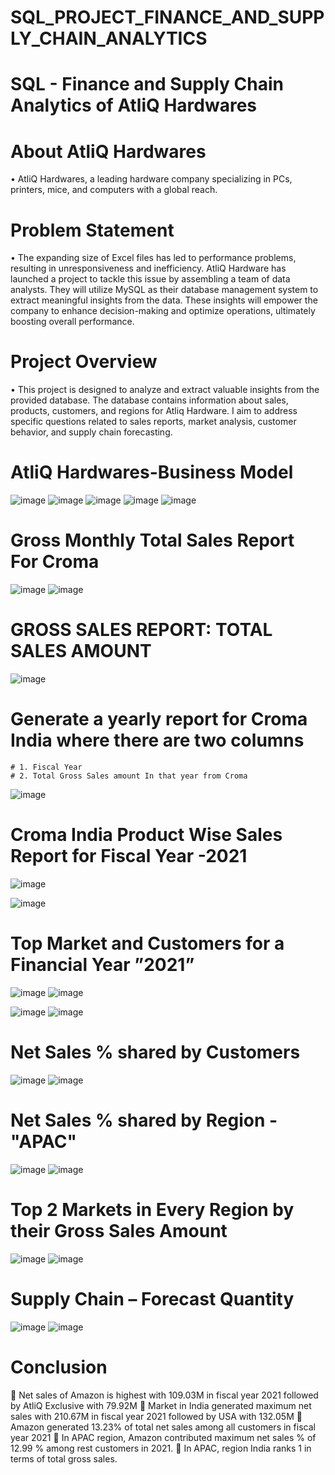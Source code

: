 # SQL_PROJECT_FINANCE_AND_SUPPLY_CHAIN_ANALYTICS
# SQL - Finance and Supply Chain Analytics of AtliQ Hardwares

# About AtliQ Hardwares
•	AtliQ Hardwares, a leading hardware company specializing in PCs, printers, mice, and computers with a global reach.

# Problem Statement
•	The expanding size of Excel files has led to performance problems, resulting in unresponsiveness and inefficiency. AtliQ  Hardware has launched a project to tackle this issue by assembling a team of data analysts. They will utilize MySQL as their database management system to extract meaningful insights from the data. These insights will empower the company to enhance decision-making and optimize operations, ultimately boosting overall performance.

# Project Overview
•	This project is designed to analyze and extract valuable insights from the provided database. The database contains information about sales, products, customers, and regions for Atliq Hardware.  I aim to address specific questions related to sales reports, market analysis, customer behavior, and supply chain forecasting.

# AtliQ Hardwares-Business Model 
![image](https://github.com/user-attachments/assets/039d21bb-f328-4bc5-9fde-52eb233de462)
![image](https://github.com/user-attachments/assets/dff474df-9249-491a-be73-5b78fb7297db)
![image](https://github.com/user-attachments/assets/91ed30d3-eb5e-4d5f-a731-525b791062d5)
![image](https://github.com/user-attachments/assets/472f71d1-13b9-49dc-ba20-b142da63bf34)
![image](https://github.com/user-attachments/assets/3b33ec27-a76c-444c-a5b5-7fe86a3db594)


# Gross Monthly Total Sales Report For Croma
![image](https://github.com/user-attachments/assets/ad868322-6d1f-4738-87a4-bafdffd58f79)
![image](https://github.com/user-attachments/assets/89d0c00c-d5f2-406a-afa9-7b48058a9064)

# GROSS SALES REPORT: TOTAL SALES AMOUNT
![image](https://github.com/user-attachments/assets/a8949e96-33eb-494d-b88f-4cf8fbe4ad6d)


# Generate a yearly report for Croma India where there are two columns
	# 1. Fiscal Year
	# 2. Total Gross Sales amount In that year from Croma
![image](https://github.com/user-attachments/assets/8821a0d0-0987-4c50-bf1a-beb013c8b81a)


# Croma India Product Wise Sales Report for Fiscal Year -2021
![image](https://github.com/user-attachments/assets/baf6a750-412e-4367-adb0-1cc8a4eeb145)

![image](https://github.com/user-attachments/assets/44d98375-9d23-4ba7-a18c-880448a2b7fd)

#  Top Market and Customers for a Financial Year ”2021”
![image](https://github.com/user-attachments/assets/5f37991e-b17b-47e3-9d87-80c965b96679)
![image](https://github.com/user-attachments/assets/0c83c5c3-2704-4c5d-826d-8538d71b59bc)

![image](https://github.com/user-attachments/assets/4beef9ce-0181-49e1-8675-ad6ddefc761c)
![image](https://github.com/user-attachments/assets/5f944c3f-904a-4cdd-b981-13e49311c222)

# Net Sales % shared by Customers
![image](https://github.com/user-attachments/assets/1b318e07-40d9-41c2-a6e9-660392670596)
![image](https://github.com/user-attachments/assets/972505b6-3185-451d-8cb5-11a98108a958)


# Net Sales % shared by Region -"APAC"
![image](https://github.com/user-attachments/assets/83d7783c-debe-40cd-b68c-caa4eab49255)
![image](https://github.com/user-attachments/assets/65509583-ee09-45ad-8136-0dd494cc6b92)

# Top 2 Markets in Every Region by their Gross Sales Amount 
![image](https://github.com/user-attachments/assets/53971fc7-8c81-4a18-b2fa-0db0702e30df)
![image](https://github.com/user-attachments/assets/51441779-aa89-4a02-8218-107ae42f3f45)

# Supply Chain – Forecast Quantity  
![image](https://github.com/user-attachments/assets/62e5df36-fa34-48f7-9e37-9437b70c77c4)
![image](https://github.com/user-attachments/assets/751173c1-7a00-449d-878a-f084a69c3ca1)

# Conclusion
 Net sales of Amazon is highest with 109.03M in fiscal year 2021 followed by AtliQ 
Exclusive with 79.92M
 Market in India generated maximum net sales with 210.67M in fiscal year 2021 
followed by USA with 132.05M
 Amazon generated 13.23% of total net sales among all customers in fiscal year 
2021
 In APAC region, Amazon contributed maximum net sales % of 12.99 % among 
rest customers in 2021.
 In APAC, region India ranks 1 in terms of total gross sales.




